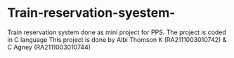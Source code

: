 # Train-reservation-syestem-
Train reservation system done as mini project for PPS. The project is coded in C language 
This project is done by Albi Thomson K (RA2111003010742) & C Agney (RA2111003010744)
